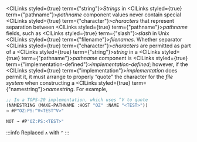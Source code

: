 
<ClLinks styled={true} term={"string"}><i>Strings</i></ClLinks> in <ClLinks styled={true} term={"pathname"}><i>pathname</i></ClLinks> component values never contain special <ClLinks styled={true} term={"character"}><i>characters</i></ClLinks> that represent separation between <ClLinks styled={true} term={"pathname"}><i>pathname</i></ClLinks> fields, such as <ClLinks styled={true} term={"slash"}><i>slash</i></ClLinks> in Unix <ClLinks styled={true} term={"filename"}><i>filenames</i></ClLinks>. Whether separator <ClLinks styled={true} term={"character"}><i>characters</i></ClLinks> are permitted as part of a <ClLinks styled={true} term={"string"}><i>string</i></ClLinks> in a <ClLinks styled={true} term={"pathname"}><i>pathname</i></ClLinks> component is <ClLinks styled={true} term={"implementation-defined"}><i>implementation-defined</i></ClLinks>; however, if the <ClLinks styled={true} term={"implementation"}><i>implementation</i></ClLinks> does permit it, it must arrange to properly “quote” the character for the *file system* when constructing a <ClLinks styled={true} term={"namestring"}><i>namestring</i></ClLinks>. For example,

<!-- replaced ∧ with ^ -->

```lisp
;; In a TOPS-20 implementation, which uses ^V to quote
(NAMESTRING (MAKE-PATHNAME :HOST "OZ" :NAME "<TEST>"))
→ #P"OZ:PS:^V<TEST^V>"

NOT → #P"OZ:PS:<TEST>"
```

:::info
Replaced `∧` with `^`
:::
